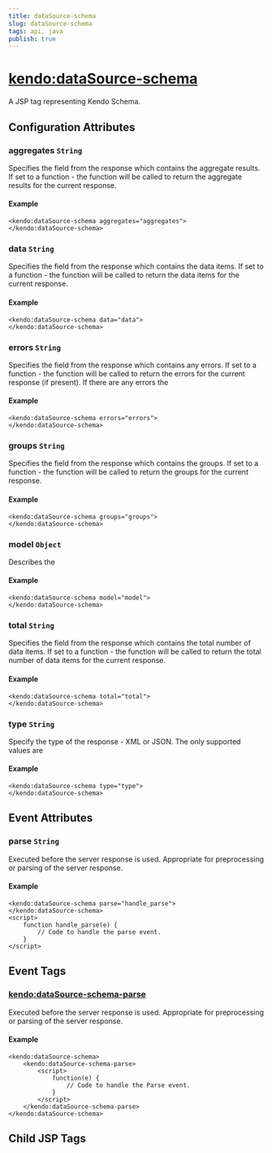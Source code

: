 ```yaml
---
title: dataSource-schema
slug: dataSource-schema
tags: api, java
publish: true
---
```


# <kendo:dataSource-schema>
A JSP tag representing Kendo Schema.

## Configuration Attributes


### aggregates `String`

Specifies the field from the response which contains the aggregate results. If set to a function - the function will be called to
return the aggregate results for the current response.

#### Example
    <kendo:dataSource-schema aggregates="aggregates">
    </kendo:dataSource-schema>
    

### data `String`

Specifies the field from the response which contains the data items. If set to a function - the function will be called to
return the data items for the current response.

#### Example
    <kendo:dataSource-schema data="data">
    </kendo:dataSource-schema>
    

### errors `String`

Specifies the field from the response which contains any errors. If set to a function - the function will be called to
return the errors for the current response (if present). If there are any errors the

#### Example
    <kendo:dataSource-schema errors="errors">
    </kendo:dataSource-schema>
    

### groups `String`

Specifies the field from the response which contains the groups. If set to a function - the function will be called to
return the groups for the current response.

#### Example
    <kendo:dataSource-schema groups="groups">
    </kendo:dataSource-schema>
    

### model `Object`

Describes the

#### Example
    <kendo:dataSource-schema model="model">
    </kendo:dataSource-schema>
    

### total `String`

Specifies the field from the response which contains the total number of data items. If set to a function - the function will be called to
return the total number of data items for the current response.

#### Example
    <kendo:dataSource-schema total="total">
    </kendo:dataSource-schema>
    

### type `String`

Specify the type of the response - XML or JSON. The only supported values are

#### Example
    <kendo:dataSource-schema type="type">
    </kendo:dataSource-schema>
    

## Event Attributes

### parse `String`

Executed before the server response is used. Appropriate for preprocessing or parsing of the server response.

#### Example
    <kendo:dataSource-schema parse="handle_parse">
    </kendo:dataSource-schema>
    <script>
        function handle_parse(e) {
            // Code to handle the parse event.
        }
    </script>


## Event Tags

### <kendo:dataSource-schema-parse>

Executed before the server response is used. Appropriate for preprocessing or parsing of the server response.

#### Example
    <kendo:dataSource-schema>
        <kendo:dataSource-schema-parse>
            <script>
                function(e) {
                    // Code to handle the Parse event.
                }
            </script>
        </kendo:dataSource-schema-parse>
    </kendo:dataSource-schema>
 

## Child JSP Tags
 
